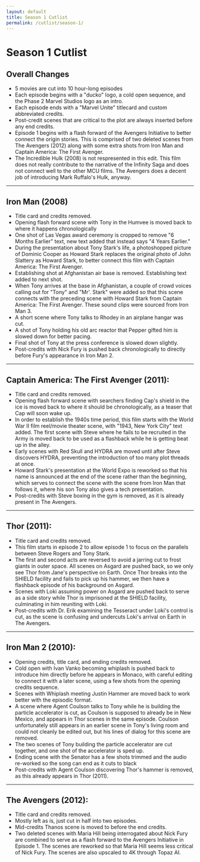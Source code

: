 ```yaml
---
layout: default
title: Season 1 Cutlist
permalink: /cutlist/season-1/
---
```


# Season 1 Cutlist

## Overall Changes
- 5 movies are cut into 10 hour-long episodes
- Each episode begins with a "ducko" logo, a cold open sequence, and the Phase 2 Marvel Studios logo as an intro.
- Each episode ends with a "Marvel Unite" titlecard and custom abbreviated credits.
- Post-credit scenes that are critical to the plot are always inserted before any end credits.
- Episode 1 begins with a flash forward of the Avengers Initiative to better connect the origin stories. This is comprised of two deleted scenes from The Avengers (2012) along with some extra shots from Iron Man and Captain America: The First Avenger.
- The Incredible Hulk (2008) is not respresented in this edit. This film does not really contribute to the narrative of the Infinity Saga and does not connect well to the other MCU films. The Avengers does a decent job of introducing Mark Ruffalo's Hulk, anyway.

* * *

## Iron Man (2008)
- Title card and credits removed.
- Opening flash forward scene with Tony in the Humvee is moved back to where it happens chronologically
- One shot of Las Vegas award ceremony is cropped to remove "6 Months Earlier" text, new text added that instead says "4 Years Earlier."
- During the presentation about Tony Stark's life, a photoshopped picture of Dominic Cooper as Howard Stark replaces the original photo of John Slattery as Howard Stark, to better connect this film with Captain America: The First Avenger.
- Establishing shot at Afghanistan air base is removed. Establishing text added to next shot.
- When Tony arrives at the base in Afghanistan, a couple of crowd voices calling out for "Tony" and "Mr'. Stark" were added so that this scene connects with the preceding scene with Howard Stark from Captain America: The First Avenger. These sound clips were sourced from Iron Man 3.
- A short scene where Tony talks to Rhodey in an airplane hangar was cut.
- A shot of Tony holding his old arc reactor that Pepper gifted him is slowed down for better pacing.
- Final shot of Tony at the press conference is slowed down slightly.
- Post-credits with Nick Fury is pushed back chronologically to directly before Fury's appearance in Iron Man 2.

* * *

## Captain America: The First Avenger (2011):
- Title card and credits removed.
- Opening flash forward scene with searchers finding Cap's shield in the ice is moved back to where it should be chronologically, as a teaser that Cap will soon wake up.
- In order to establish the 1940s time period, this film starts with the World War II film reel/movie theater scene, with "1943, New York City" text added. The first scene with Steve where he fails to be recruited in the Army is moved back to be used as a flashback while he is getting beat up in the alley.
- Early scenes with Red Skull and HYDRA are moved until after Steve discovers HYDRA, preventing the introduction of too many plot threads at once.
- Howard Stark's presentation at the World Expo is reworked so that his name is announced at the end of the scene rather than the beginning, which serves to connect the scene with the scene from Iron Man that follows it, where his son Tony also gives a tech presentation.
- Post-credits with Steve boxing in the gym is removed, as it is already present in The Avengers.

* * *

## Thor (2011):
- Title card and credits removed.
- This film starts in episode 2 to allow episode 1 to focus on the parallels between Steve Rogers and Tony Stark.
- The first and second acts are reversed to avoid a jarring cut to frost giants in outer space. All scenes on Asgard are pushed back, so we only see Thor from Jane's perspective on Earth. Once Thor breaks into the SHIELD facility and fails to pick up his hammer, we then have a flashback episode of his background on Asgard.
- Scenes with Loki assuming power on Asgard are pushed back to serve as a side story while Thor is imprisoned at the SHIELD facility, culminating in him reuniting with Loki.
- Post-credits with Dr. Erik examining the Tesseract under Loki's control is cut, as the scene is confusing and undercuts Loki's arrival on Earth in The Avengers.

* * *

## Iron Man 2 (2010):
- Opening credits, title card, and ending credits removed.
- Cold open with Ivan Vanko becoming whiplash is pushed back to introduce him directly before he appears in Monaco, with careful editing to connect it with a later scene, using a few shots from the opening credits sequence.
- Scenes with Whiplash meeting Justin Hammer are moved back to work better with the episodic format.
- A scene where Agent Coulson talks to Tony while he is building the particle accelerator is cut, as Coulson is supposed to already be in New Mexico, and appears in Thor scenes in the same episode. Coulson unfortunately still appears in an earlier scene in Tony's living room and could not cleanly be edited out, but his lines of dialog for this scene are removed.
- The two scenes of Tony building the particle accelerator are cut together, and one shot of the accelerator is sped up.
- Ending scene with the Senator has a few shots trimmed and the audio re-worked so the song can end as it cuts to black
- Post-credits with Agent Coulson discovering Thor's hammer is removed, as this already appears in Thor (2011).

* * *

## The Avengers (2012):
- Title card and credits removed.
- Mostly left as is, just cut in half into two episodes.
- Mid-credits Thanos scene is moved to before the end credits.
- Two deleted scenes with Maria Hill being interrogated about Nick Fury are combined to serve as a flash forward to the Avengers Initiative in Episode 1. The scenes are reworked so that Maria Hill seems less critical of Nick Fury. The scenes are also upscaled to 4K through Topaz AI.
